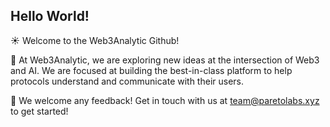 ## Hello World! 

☀️  Welcome to the Web3Analytic Github!

🧠 At Web3Analytic, we are exploring new ideas at the intersection of Web3 and AI. We are focused at building the best-in-class platform to help protocols understand and communicate with their users. 

🤝 We welcome any feedback! Get in touch with us at team@paretolabs.xyz to get started! 
